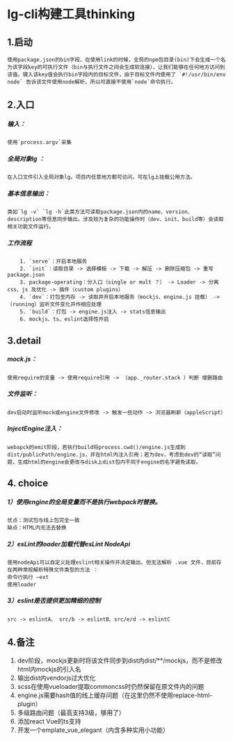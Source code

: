 #  lg-cli构建工具thinking
##   1.启动
	使用package.json的bin字段，在使用link的时候，全局的npm包目录(bin)下会生成一个名为该字段key的可执行文件（bin与执行文件之间会生成软连接），让我们能够在任何地方访问到该值。键入该key值会执行bin字段内的目标文件，由于目标文件内使用了 `#!/usr/bin/env node` 告诉该文件使用node解析，所以可直接不使用`node`命令执行。

## 2.入口
##### 	输入：
	使用`process.argv`采集
##### 	全局对象lg ：
	在入口文件引入全局对象lg，项目内任意地方都可访问，可在lg上挂载公用方法。
##### 	基本信息输出：
	类如`lg -v` `lg -h`此类方法可读取package.json内的name、version、description等信息同步输出。涉及较为复杂的功能操作时（dev、init、build等）会读取相关功能文件运行。
##### 	工作流程 
		1. `serve`：开启本地服务
		2. `init`：读取目录 -> 选择模板 -> 下载 -> 解压 -> 删除压缩包 -> 重写package.json
		3. package-operating：分入口（single or mult ？） -> Loader -> 分离css、js 及优化 -> 插件（custom plugins） 
		4. `dev`：打包至内存 -> 读取并开启本地服务（mockjs、engine.js 挂载） -> （running）监听文件变化并作相应处理
		5. `build`：打包 -> engine.js注入 -> stats信息输出
		6. mockjs、ts、eslint选择性开启
## 3.detail
##### 	mock.js：
	使用require的变量 -> 使用require引用 -> （app._router.stack ）判断 增删路由
##### 	文件监听：
	dev启动时监听mock或engine文件修改 -> 触发一些动作 -> 浏览器刷新（appleScript）
##### 	InjectEngine注入：
	webapck的emit阶段，若执行build将process.cwd()/engine.js生成到dist/publicPath/engine.js，并在html内注入引用；若为dev，考虑到dev的“读取”问题，生成html的engine会更改与disk上dist包内不同于engine的名字避免读取。
## 4. choice
##### 	1）使用engine的全局变量而不是执行webpack时替换。
	优点：测试包与线上包完全一致
	缺点：HTML内无法去替换
##### 	2）esLint的loader加载代替esLint NodeApi
	使用nodeApi可以自定义处理eslint相关操作并决定输出，但无法解析 .vue 文件，目前存在两种常规解析特殊文件类型的方法 ：
	命令行执行 —ext
	使用loader
##### 	3）eslint是否提供更加精细的控制
	src -> eslintA、 src/b -> eslintB、src/e/d -> eslintC

## 4.备注
1. dev阶段，mockjs更新时将该文件同步到dist内dist/**/mockjs，而不是修改html内mockjs的引入名
2. 输出dist内vendorjs过大优化
3. scss在使用vueloader提取commoncss时仍然保留在原文件内的问题
4. engine.js需要hash值的线上缓存问题（在这里仍然不使用replace-html-plugin）
5. 多级路由问题（最高支持3级，够用了）
6. 添加react Vue的ts支持
7. 开发一个emplate_vue_elegant（内含多种实用小功能）
	